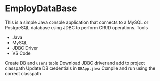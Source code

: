 # EmployDataBase

This is a simple Java console application that connects to a MySQL or PostgreSQL database using JDBC to perform CRUD operations.
Tools
- Java
- MySQL
- JDBC Driver
- VS Code


 Create DB and `users` table
 Download JDBC driver and add to project classpath
 Update DB credentials in `DBApp.java`
 Compile and run using the correct classpath
